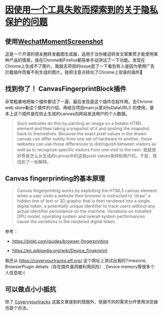 # [因使用一个工具失败而探索到的关于隐私保护的问题](https://github.com/Jasmine-liang/gitblog/issues/2)

## 使用[WechatMomentScreenshot](https://github.com/TransparentLC/WechatMomentScreenshot)
这是一个开源的朋友圈转发截图生成器，适用于当你被迫转发文案集赞才能使用某种产品的情景。我在Chrome和Firefox都简单手动测试了一下功能。发现在Chrome上生成不了图片。我就去项目的issue逛了一下看到有人是因为使用广告拦截插件而看不到生成的图片。我把注意点转向了Chrome上安装的插件🤔

##  找到你了！ CanvasFingerprintBlock插件
非常粗暴地把每个插件都试了一遍，最后发现是这个插件在起作用。去Chrome web store看这个插件的介绍，再结合项目main.js里对toDataURL() 的使用，基本上这个插件是在防止生成的canvas向网站发送用户的个人数据。

> Such websites do this by painting an image on a hidden HTML <canvas> element and then taking a snapshot of it and posting the snapshot back to themselves. Because the exact pixel values in the drawn canvas can differ subtly from one set of hardware to another, these websites can use those differences to distinguish between visitors as well as to recognize specific visitors from one visit to the next. 
我就很好奇是怎么从生成的canvas中的这些pixel values来辨别用户的。于是，我找到了一些解释。

## Canvas fingerprinting的基本原理
> Canvas fingerprinting works by exploiting the HTML5 canvas element: when a user visits a website their browser is instructed to “draw” a hidden line of text or 3D graphic that is then rendered into a single digital token, a potentially unique identifier to track users without any actual identifier persistence on the machine. Variations on installed GPU model, operating system and overall system performances cause the variations in the rendered digital token.

参考： 

- https://blokt.com/guides/browser-fingerprinting

- https://en.wikipedia.org/wiki/Device_fingerprint

我还从 https://coveryourtracks.eff.org/ 这个网址上测试出我的Timezone, BrowserPlugin details（存在插件漏洞被利用风险）, Device memory等很多个人信息呢:( 

## 可以做点小小抵抗
除了 [Coveryyourtracks](https://coveryourtracks.eff.org/learn) 这篇文章提到的措施外，依据不同的需求分开使用浏览器也是个办法。